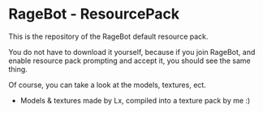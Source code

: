 # RageBot - ResourcePack
This is the repository of the RageBot default resource pack.

You do not have to download it yourself, because if you join RageBot, and enable resource pack prompting and accept it, you should see the same thing.

Of course, you can take a look at the models, textures, ect.

- Models & textures made by Lx, compiled into a texture pack by me :)
